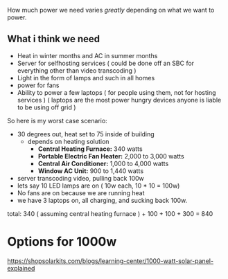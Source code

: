 How much power we need varies *greatly* depending on what we want to power. 


## What i think we need
* Heat in winter months and AC in summer months
* Server for selfhosting services  ( could be done off an SBC for everything other than video transcoding )
* Light in the form of lamps and such in all homes
* power for fans 
* Ability to power a few laptops ( for people using them, not for hosting services ) ( laptops are the most power hungry devices anyone is liable to be using off grid )

So here is my worst case scenario:
* 30 degrees out, heat set to 75 inside of building
	* depends on heating solution
		- **Central Heating Furnace:** 340 watts
		- **Portable Electric Fan Heater:** 2,000 to 3,000 watts
		- **Central Air Conditioner:** 1,000 to 4,000 watts
		- **Window AC Unit:** 900 to 1,440 watts
* server transcoding video, pulling back 100w
* lets say 10 LED lamps are on ( 10w each, 10 * 10 = 100w)
* No fans are on because we are running heat
* we have 3 laptops on, all charging, and sucking back 100w.

total:
340 ( assuming central heating furnace ) + 100 + 100 + 300 = 840

# Options for 1000w
https://shopsolarkits.com/blogs/learning-center/1000-watt-solar-panel-explained
